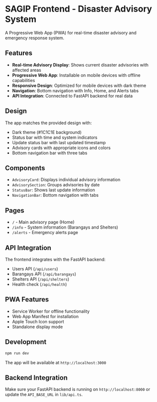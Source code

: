 # SAGIP Frontend - Disaster Advisory System

A Progressive Web App (PWA) for real-time disaster advisory and emergency response system.

## Features

- **Real-time Advisory Display**: Shows current disaster advisories with affected areas
- **Progressive Web App**: Installable on mobile devices with offline capabilities
- **Responsive Design**: Optimized for mobile devices with dark theme
- **Navigation**: Bottom navigation with Info, Home, and Alerts tabs
- **API Integration**: Connected to FastAPI backend for real data

## Design

The app matches the provided design with:
- Dark theme (#1C1C1E background)
- Status bar with time and system indicators
- Update status bar with last updated timestamp
- Advisory cards with appropriate icons and colors
- Bottom navigation bar with three tabs

## Components

- `AdvisoryCard`: Displays individual advisory information
- `AdvisorySection`: Groups advisories by date
- `StatusBar`: Shows last update information
- `NavigationBar`: Bottom navigation with tabs

## Pages

- `/` - Main advisory page (Home)
- `/info` - System information (Barangays and Shelters)
- `/alerts` - Emergency alerts page

## API Integration

The frontend integrates with the FastAPI backend:
- Users API (`/api/users`)
- Barangays API (`/api/barangays`)
- Shelters API (`/api/shelters`)
- Health check (`/api/health`)

## PWA Features

- Service Worker for offline functionality
- Web App Manifest for installation
- Apple Touch Icon support
- Standalone display mode

## Development

```bash
npm run dev
```

The app will be available at `http://localhost:3000`

## Backend Integration

Make sure your FastAPI backend is running on `http://localhost:8000` or update the `API_BASE_URL` in `lib/api.ts`.
